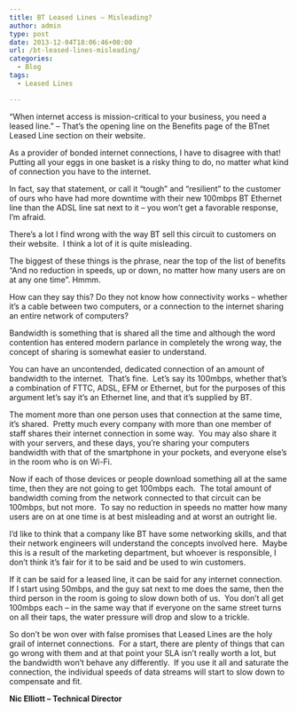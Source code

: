 ```yaml
---
title: BT Leased Lines – Misleading?
author: admin
type: post
date: 2013-12-04T18:06:46+00:00
url: /bt-leased-lines-misleading/
categories:
  - Blog
tags:
  - Leased Lines

---
```

“When internet access is mission-critical to your business, you need a leased line.” – That’s the opening line on the Benefits page of the BTnet Leased Line section on their website.

As a provider of bonded internet connections, I have to disagree with that!  Putting all your eggs in one basket is a risky thing to do, no matter what kind of connection you have to the internet.

In fact, say that statement, or call it “tough” and “resilient” to the customer of ours who have had more downtime with their new 100mbps BT Ethernet line than the ADSL line sat next to it – you won’t get a favorable response, I’m afraid.

There’s a lot I find wrong with the way BT sell this circuit to customers on their website.  I think a lot of it is quite misleading.

The biggest of these things is the phrase, near the top of the list of benefits “And no reduction in speeds, up or down, no matter how many users are on at any one time”. Hmmm.

How can they say this? Do they not know how connectivity works – whether it’s a cable between two computers, or a connection to the internet sharing an entire network of computers?

Bandwidth is something that is shared all the time and although the word contention has entered modern parlance in completely the wrong way, the concept of sharing is somewhat easier to understand.

You can have an uncontended, dedicated connection of an amount of bandwidth to the internet.  That’s fine.  Let’s say its 100mbps, whether that’s a combination of FTTC, ADSL, EFM or Ethernet, but for the purposes of this argument let’s say it’s an Ethernet line, and that it’s supplied by BT.

The moment more than one person uses that connection at the same time, it’s shared.  Pretty much every company with more than one member of staff shares their internet connection in some way.  You may also share it with your servers, and these days, you’re sharing your computers bandwidth with that of the smartphone in your pockets, and everyone else’s in the room who is on Wi-Fi.

Now if each of those devices or people download something all at the same time, then they are not going to get 100mbps each.  The total amount of bandwidth coming from the network connected to that circuit can be 100mbps, but not more.  To say no reduction in speeds no matter how many users are on at one time is at best misleading and at worst an outright lie.

I’d like to think that a company like BT have some networking skills, and that their network engineers will understand the concepts involved here.  Maybe this is a result of the marketing department, but whoever is responsible, I don’t think it’s fair for it to be said and be used to win customers.

If it can be said for a leased line, it can be said for any internet connection.  If I start using 50mbps, and the guy sat next to me does the same, then the third person in the room is going to slow down both of us.  You don’t all get 100mbps each – in the same way that if everyone on the same street turns on all their taps, the water pressure will drop and slow to a trickle.

So don’t be won over with false promises that Leased Lines are the holy grail of internet connections.  For a start, there are plenty of things that can go wrong with them and at that point your SLA isn’t really worth a lot, but the bandwidth won’t behave any differently.  If you use it all and saturate the connection, the individual speeds of data streams will start to slow down to compensate and fit.

**Nic Elliott &#8211; Technical Director**